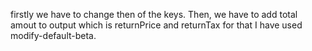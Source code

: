 firstly we have to change then of the keys.
Then, we have to add total amout to output which is returnPrice and returnTax for that I have used modify-default-beta.
